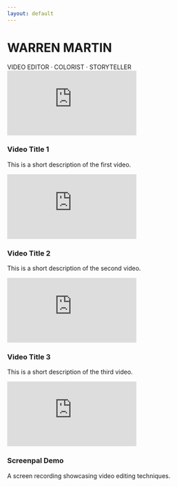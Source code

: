 ```yaml
---
layout: default
---
```


<div class="editor-intro">
  <h1 class="editor-title">WARREN MARTIN</h1>
  <div class="tagline">VIDEO EDITOR · COLORIST · STORYTELLER</div>
</div>

<div class="video-gallery">
  <div class="video-item">
    <div class="video-container">
      <div class="video-overlay">
        <div class="play-button"></div>
      </div>
      <iframe src="https://www.youtube.com/embed/KwBg3-iJQ9U" frameborder="0" allow="accelerometer; autoplay; clipboard-write; encrypted-media; gyroscope; picture-in-picture" allowfullscreen></iframe>
    </div>
    <h3>Video Title 1</h3>
    <p>This is a short description of the first video.</p>
  </div>
  <div class="video-item">
    <div class="video-container">
      <div class="video-overlay">
        <div class="play-button"></div>
      </div>
      <iframe src="https://www.youtube.com/embed/dQw4w9WgXcQ" frameborder="0" allow="accelerometer; autoplay; clipboard-write; encrypted-media; gyroscope; picture-in-picture" allowfullscreen></iframe>
    </div>
    <h3>Video Title 2</h3>
    <p>This is a short description of the second video.</p>
  </div>
  <div class="video-item">
    <div class="video-container">
      <div class="video-overlay">
        <div class="play-button"></div>
      </div>
      <iframe src="https://www.youtube.com/embed/3JZ_D3ELwOQ" frameborder="0" allow="accelerometer; autoplay; clipboard-write; encrypted-media; gyroscope; picture-in-picture" allowfullscreen></iframe>
    </div>
    <h3>Video Title 3</h3>
    <p>This is a short description of the third video.</p>
  </div>
  <div class="video-item">
    <div class="video-container screenpal-container">
      <div class="video-overlay">
        <div class="play-button"></div>
      </div>
      <iframe src="https://go.screenpal.com/player/cTe2bAn1Rkv?width=100%&height=100%&ff=1&title=0" frameborder="0" scrolling="no" allowfullscreen></iframe>
    </div>
    <h3>Screenpal Demo</h3>
    <p>A screen recording showcasing video editing techniques.</p>
  </div>
  <!-- Add more videos here -->
</div>

<script src="https://go.screenpal.com/player/appearance/cTe2bAn1Rkv"></script>
